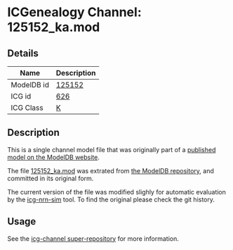 # ICGenealogy Channel: 125152\_ka.mod

## Details

Name | Description
---- | -----------
ModelDB id | [125152](http://senselab.med.yale.edu/ModelDB/ShowModel.cshtml?model=125152)
ICG id | [626](http://icg.neurotheory.ox.ac.uk/channels/1/626)
ICG Class | [K](http://icg.neurotheory.ox.ac.uk/channels/1)

## Description

This is a single channel model file that was originally part of a [published model on the ModelDB website](http://senselab.med.yale.edu/ModelDB/ShowModel.cshtml?model=125152).


The file [125152\_ka.mod](125152_ka.mod) was extrated from [the ModelDB repository](http://senselab.med.yale.edu/ModelDB/ShowModel.cshtml?model=125152), and committed in its original form.

The current version of the file was modified slighly for automatic evaluation by the [icg-nrn-sim](https://github.com/icgenealogy/icg-nrn-sim) tool. To find the original please check the git history.


## Usage

See the [icg-channel super-repository](https://github.com/icgenealogy/icg-channels) for more information.